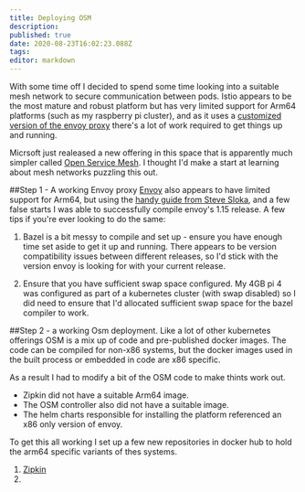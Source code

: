```yaml
---
title: Deploying OSM
description: 
published: true
date: 2020-08-23T16:02:23.088Z
tags: 
editor: markdown
---
```


With some time off I decided to spend some time looking into a suitable mesh network to secure communication between pods. Istio appears to be the most mature and robust platform but has very limited support for Arm64 platforms (such as my raspberry pi cluster), and as it uses a [customized version of the envoy proxy](https://github.com/istio/proxy) there's a lot of work required to get things up and running.

Micrsoft just realeased a new offering in this space that is apparently much simpler called [Open Service Mesh](https://openservicemesh.io/). I thought I'd make a start at learning about mesh networks puzzling this out.

##Step 1 - A working Envoy proxy
[Envoy](https://www.envoyproxy.io/) also appears to have limited support for Arm64, but using the [handy guide from Steve Sloka](https://stevesloka.com/compile-envoy-on-raspberry-pi4/), and a few false starts I was able to successfully compile envoy's 1.15 release. A few tips if you're ever looking to do the same:
1. Bazel is a bit messy to compile and set up - ensure you have enough time set aside to get it up and running. There appears to be version compatibility issues between different releases, so I'd stick with the version envoy is looking for with your current release.

2. Ensure that you have sufficient swap space configured. My 4GB pi 4 was configured as part of a kubernetes cluster (with swap disabled) so I did need to ensure that I'd allocated sufficient swap space for the bazel compiler to work. 

##Step 2 - a working Osm deployment.
Like a lot of other kubernetes offerings OSM is a mix up of code and pre-published docker images. The code can be compiled for non-x86 systems, but the docker images used in the built process or embedded in code are x86 specific. 

As  a result I had to modify a bit of the OSM code to make thints work out. 

* Zipkin did not have a suitable Arm64 image.
* The OSM controller also did not have a suitable image.
* The helm charts responsible for installing the platform referenced an x86 only version of envoy.

To get this all working I set up a few new repositories in docker hub to hold the arm64 specific variants of thes systems.
1. [Zipkin](https://hub.docker.com/repository/docker/joelanz/zipkin)
2. 